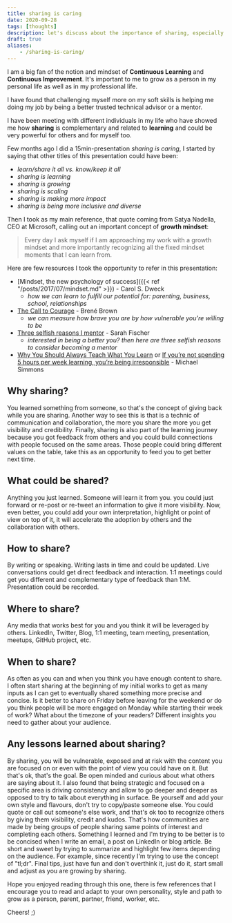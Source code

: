```yaml
---
title: sharing is caring
date: 2020-09-28
tags: [thoughts]
description: let's discuss about the importance of sharing, especially in the context of a continuous learning process
draft: true
aliases:
    - /sharing-is-caring/
---
```

I am a big fan of the notion and mindset of **Continuous Learning** and **Continuous Improvement**. It's important to me to grow as a person in my personal life as well as in my professional life.

I have found that challenging myself more on my soft skills is helping me doing my job by being a better trusted technical advisor or a mentor.

I have been meeting with different individuals in my life who have showed me how **sharing** is complementary and related to **learning** and could be very powerful for others and for myself too.

Few months ago I did a 15min-presentation *sharing is caring*, I started by saying that other titles of this presentation could have been:
- *learn/share it all vs. know/keep it all​*
- *sharing is learning*
- *sharing is growing​*
- *sharing is scaling​*
- *sharing is making more impact​*
- *sharing is being more inclusive and diverse*

Then I took as my main reference, that quote coming from Satya Nadella, CEO at Microsoft, calling out an important concept of **growth mindset**:
> Every day I ask myself if I am approaching my work with a growth mindset and more importantly recognizing all the fixed mindset moments that I can learn from.

Here are few resources I took the opportunity to refer in this presentation:
- [Mindset, the new psychology of success]({{< ref "/posts/2017/07/mindset.md" >}}) - Carol S. Dweck​
    - *how we can learn to fulfill our potential for: parenting, business, school, relationships​*
- [The Call to Courage](https://www.netflix.com/ca/title/81010166) - Brené Brown​
    - *we can measure how brave you are by how vulnerable you're willing to be​*
- [Three selfish reasons I mentor](https://www.linkedin.com/pulse/three-selfish-reasons-i-mentor-you-may-want-too-sarah-fischer/) - Sarah Fischer
    - *interested in being a better you? then here are three selfish reasons to consider becoming a mentor​*
- [Why You Should Always Teach What You Learn](https://medium.com/accelerated-intelligence/explanation-effect-why-you-should-always-teach-what-you-learn-9800983a0ea1) or [If you’re not spending 5 hours per week learning, you’re being irresponsible​](https://medium.com/accelerated-intelligence/the-5-hour-rule-if-youre-not-spending-5-hours-per-week-learning-you-re-being-irresponsible-791c3f18f5e6) - Michael Simmons​

## Why sharing?

You learned something from someone, so that's the concept of giving back while you are sharing. Another way to see this is that is a technic of communication and collaboration, the more you share the more you get visibility and credibility. Finally, sharing is also part of the learning journey because you got feedback from others and you could build connections with people focused on the same areas. Those people could bring different values on the table, take this as an opportunity to feed you to get better next time.

## What could be shared?

Anything you just learned. Someone will learn it from you. you could just forward or re-post or re-tweet an information to give it more visibility. Now, even better, you could add your own interpretation, highlight or point of view on top of it, it will accelerate the adoption by others and the collaboration with others.

## How to share?

By writing or speaking. Writing lasts in time and could be updated. Live conversations could get direct feedback and interaction. 1:1 meetings could get you different and complementary type of feedback than 1:M. Presentation could be recorded.

## Where to share?

Any media that works best for you and you think it will be leveraged by others. LinkedIn, Twitter, Blog, 1:1 meeting, team meeting, presentation, meetups, GitHub project, etc.

## When to share?

As often as you can and when you think you have enough content to share. I often start sharing at the beginning of my initial works to get as many inputs as I can get to eventually shared something more precise and concise. Is it better to share on Friday before leaving for the weekend or do you think people will be more engaged on Monday while starting their week of work? What about the timezone of your readers? Different insights you need to gather about your audience.

## Any lessons learned about sharing?

By sharing, you will be vulnerable, exposed and at risk with the content you are focused on or even with the point of view you could have on it. But that's ok, that's the goal. Be open minded and curious about what others are saying about it. I also found that being strategic and focused on a specific area is driving consistency and allow to go deeper and deeper as opposed to try to talk about everything in surface. Be yourself and add your own style and flavours, don't try to copy/paste someone else. You could quote or call out someone's else work, and that's ok too to recognize others by giving them visibility, credit and kudos. That's how communities are made by being groups of people sharing same points of interest and completing each others. Something I learned and I'm trying to be better is to be concised when I write an email, a post on LinkedIn or blog article. Be short and sweet by trying to summarize and highlight few items depending on the audience. For example, since recently I'm trying to use the concept of "tl;dr". Final tips, just have fun and don't overthink it, just do it, start small and adjust as you are growing by sharing.

Hope you enjoyed reading through this one, there is few references that I encourage you to read and adapt to your own personality, style and path to grow as a person, parent, partner, friend, worker, etc.

Cheers! ;)
